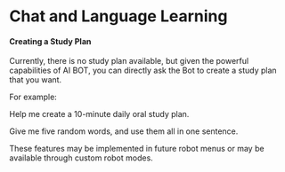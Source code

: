 # Chat and Language Learning

#### Creating a Study Plan

Currently, there is no study plan available, but given the powerful capabilities of AI BOT, you can directly ask the Bot to create a study plan that you want.

For example:

Help me create a 10-minute daily oral study plan.

Give me five random words, and use them all in one sentence.

These features may be implemented in future robot menus or may be available through custom robot modes.